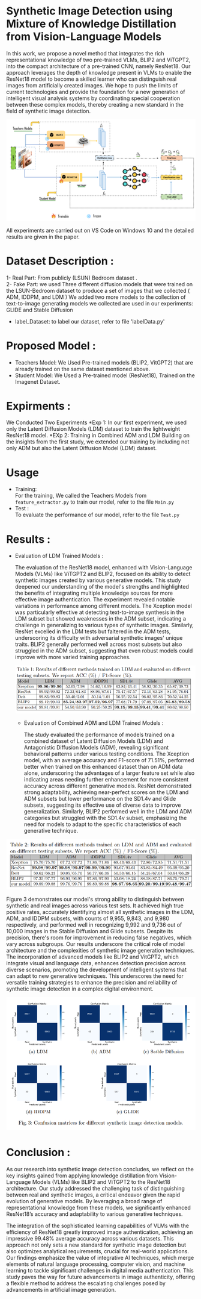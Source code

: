 # Synthetic Image Detection using Mixture of Knowledge Distillation from Vision-Language Models
In this work, we propose a novel method that integrates the rich representational knowledge of two pre-trained VLMs, BLIP2 and ViTGPT2, into the compact architecture of a pre-trained CNN, namely ResNet18. Our approach leverages the depth of knowledge present in VLMs to enable the ResNet18 model to become a skilled learner who can distinguish real images from artificially created images. We hope to push the limits of current technologies and provide the
foundation for a new generation of intelligent visual analysis systems by coordinating special cooperation between these complex models, thereby creating a
new standard in the field of synthetic image detection.<br>

![Images/FIGURE3.PNG](Images/FIGURE3.PNG)


All experiments are carried out on VS Code on Windows 10  and the detailed results are given in the paper.<br>
# Dataset Description : 
1- Real Part: From publicly (LSUN) Bedroom dataset .<br>
2- Fake Part: we used Three different diffusion models that were trained on the LSUN-Bedroom dataset to produce a set of images that we collected ( ADM, IDDPM, and LDM ) We added two more models to the collection of text-to-image generating models we collected  are used in our experiments: GLIDE and Stable Diffusion  
* label_Dataset: to label our dataset, refer to file 'labelData.py' 



# Proposed Model : 
* Teachers Model: We Used  Pre-trained models (BLIP2, VitGPT2) that are already trained on the same dataset mentioned above.
* Student Model:  We Used a Pre-trained model (ResNet18), Trained on the Imagenet Dataset.  

# Expirments :
We Conducted Two Experiments 
*Exp 1: In our first experiment, we used only the Latent Diffusion Models (LDM) dataset to train the lightweight ResNet18 model.
*EXp 2: Training in Combined ADM and LDM Building on the insights from the first study, we extended our training by including not only ADM but also the Latent Diffusion Model (LDM) dataset.
# Usage
* Training:<br>
  For the training, We called the Teachers Models from `feature_extractor.py` to train our model, refer to the file `Main.py`  
* Test :<br>
  To evaluate the performance of our model,  refer to the file `Test.py` 
  
# Results : 
* Evaluation of LDM Trained Models :


  The evaluation of the ResNet18 model, enhanced with Vision-Language Models (VLMs) like ViTGPT2 and BLIP2, focused on its ability to detect synthetic images created by various generative models. This study deepened our understanding of the model's strengths and highlighted the benefits of integrating multiple knowledge sources for more effective image authentication.
  The experiment revealed notable variations in performance among different models. The Xception model was particularly effective at detecting text-to-image synthesis in the LDM subset but showed weaknesses in the ADM subset, indicating a challenge in generalizing to various types of synthetic images. Similarly, ResNet excelled in the LDM tests but faltered in the ADM tests, underscoring its difficulty with adversarial synthetic images' unique traits. BLIP2 generally performed well across most subsets but also struggled in the ADM subset, suggesting that even robust models could improve with more varied training approaches.

  ![Images/table1.PNG](Images/table1.PNG)



  * Evaluation of Combined ADM and LDM Trained Models :
 

    The study evaluated the performance of models trained on a combined dataset of Latent Diffusion Models (LDM) and Antagonistic Diffusion Models (ADM), revealing significant behavioral patterns under various testing conditions. The Xception model, with an average accuracy and F1-score of 71.51%, performed better when trained on this enhanced dataset than on ADM data alone, underscoring the advantages of a larger feature set while also indicating areas needing further enhancement for more consistent accuracy across different generative models. ResNet demonstrated strong adaptability, achieving near-perfect scores on the LDM and ADM subsets but lower performance on the SD1.4v and Glide subsets, suggesting its effective use of diverse data to improve generalization. Similarly, BLIP2 performed well in the LDM and ADM categories but struggled with the SD1.4v subset, emphasizing the need for models to adapt to the specific characteristics of each generative technique.

![Images/table2.PNG](Images/table2.PNG)




Figure 3 demonstrates our model's strong ability to distinguish between synthetic and real images across various test sets. It achieved high true positive rates, accurately identifying almost all synthetic images in the LDM, ADM, and IDDPM subsets, with counts of 9,955, 9,843, and 9,980 respectively, and performed well in recognizing 9,992 and 9,736 out of 10,000 images in the Stable Diffusion and Glide subsets. Despite its precision, there's room for improvement in reducing false negatives, which vary across subgroups. Our results underscore the critical role of model architecture and the complexities of synthetic image generation techniques. The incorporation of advanced models like BLIP2 and VitGPT2, which integrate visual and language data, enhances detection precision across diverse scenarios, promoting the development of intelligent systems that can adapt to new generative techniques. This underscores the need for versatile training strategies to enhance the precision and reliability of synthetic image detection in a complex digital environment.

![Images/CM.PNG](Images/CM.PNG)



# Conclusion :



As our research into synthetic image detection concludes, we reflect on the key insights gained from applying knowledge distillation from Vision-Language Models (VLMs) like BLIP2 and ViTGPT2 to the ResNet18 architecture. Our study addressed the challenging task of distinguishing between real and synthetic images, a critical endeavor given the rapid evolution of generative models. By leveraging a broad range of representational knowledge from these models, we significantly enhanced ResNet18’s accuracy and adaptability to various generative techniques.

The integration of the sophisticated learning capabilities of VLMs with the efficiency of ResNet18 greatly improved image authentication, achieving an impressive 99.48% average accuracy across various datasets. This approach not only sets a new standard for synthetic image detection but also optimizes analytical requirements, crucial for real-world applications. Our findings emphasize the value of integrative AI techniques, which merge elements of natural language processing, computer vision, and machine learning to tackle significant challenges in digital media authentication. This study paves the way for future advancements in image authenticity, offering a flexible method to address the escalating challenges posed by advancements in artificial image generation.


